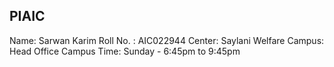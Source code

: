 ## PIAIC
Name: Sarwan Karim
Roll No. : AIC022944
Center: Saylani Welfare
Campus: Head Office Campus
Time: Sunday - 6:45pm to 9:45pm